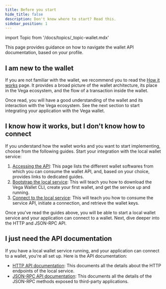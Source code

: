 ```yaml
---
title: Before you start
hide_title: false
description: Don't know where to start? Read this.
sidebar_position: 1
---
```


import Topic from '/docs/topics/_topic-wallet.mdx'

<Topic />

This page provides guidance on how to navigate the wallet API documentation, based on your profile.

## I am new to the wallet
If you are not familiar with the wallet, we recommend you to read the [How it works](how-it-works) page. It provides a broad picture of the wallet architecture, its place in the Vega ecosystem, and the flow of a transaction inside the wallet.

Once read, you will have a good understanding of the wallet and its interaction with the Vega ecosystem. See the next section to start integrating your application with the Vega wallet.

## I know how it works, but I don't know how to connect
If you understand how the wallet works and you want to start implementing, choose from the following guides. Start your integration with the local wallet service:

1. [Accessing the API](./accessing-api): This page lists the different wallet softwares from which you can consume the wallet API, and, based on your choice, provides links to dedicated guides.
2. [Bootstrap the local service](./how-to/bootstrap-local-service): This will teach you how to download the Vega Wallet CLI, create your first wallet, and get the service up and running.
3. [Connect to the local service](./how-to/connect-to-local-service): This will teach you how to consume the service API, initiate a connection, and retrieve the wallet keys.

Once you've read the guides above, you will be able to start a local wallet service and your application can connect to a wallet. Next, dive deeper into the HTTP and JSON-RPC API.

## I just need the API documentation
If you have a local wallet service running, and your application can connect to a wallet, you're all set up. Here is the API documentation:

- [HTTP API documentation](./reference/local-service/wallet-api.info.mdx): This documents all the details about the HTTP endpoints of the local service.
- [JSON-RPC API documentation](./reference/core/openrpc.md): This documents all the details of the JSON-RPC methods exposed to third-party applications.
